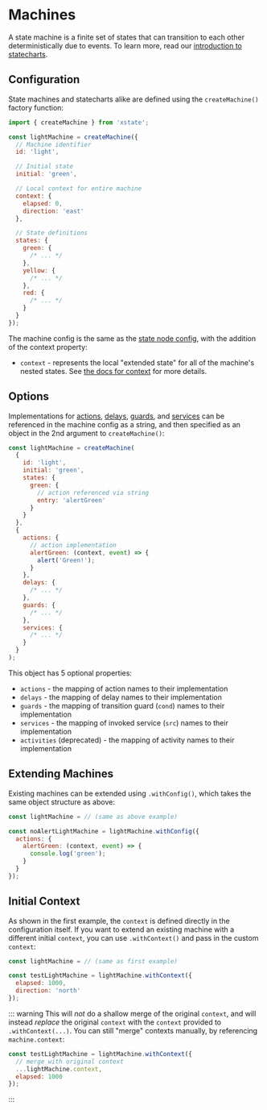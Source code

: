 # Machines

A state machine is a finite set of states that can transition to each other deterministically due to events. To learn more, read our [introduction to statecharts](./introduction-to-state-machines-and-statecharts/index.md).

## Configuration

State machines and statecharts alike are defined using the `createMachine()` factory function:

```js
import { createMachine } from 'xstate';

const lightMachine = createMachine({
  // Machine identifier
  id: 'light',

  // Initial state
  initial: 'green',

  // Local context for entire machine
  context: {
    elapsed: 0,
    direction: 'east'
  },

  // State definitions
  states: {
    green: {
      /* ... */
    },
    yellow: {
      /* ... */
    },
    red: {
      /* ... */
    }
  }
});
```

The machine config is the same as the [state node config](./statenodes.md), with the addition of the context property:

- `context` - represents the local "extended state" for all of the machine's nested states. See [the docs for context](./context.md) for more details.

## Options

Implementations for [actions](./actions.md), [delays](./delays.md), [guards](./guards.md), and [services](./communication.md) can be referenced in the machine config as a string, and then specified as an object in the 2nd argument to `createMachine()`:

```js
const lightMachine = createMachine(
  {
    id: 'light',
    initial: 'green',
    states: {
      green: {
        // action referenced via string
        entry: 'alertGreen'
      }
    }
  },
  {
    actions: {
      // action implementation
      alertGreen: (context, event) => {
        alert('Green!');
      }
    },
    delays: {
      /* ... */
    },
    guards: {
      /* ... */
    },
    services: {
      /* ... */
    }
  }
);
```

This object has 5 optional properties:

- `actions` - the mapping of action names to their implementation
- `delays` - the mapping of delay names to their implementation
- `guards` - the mapping of transition guard (`cond`) names to their implementation
- `services` - the mapping of invoked service (`src`) names to their implementation
- `activities` (deprecated) - the mapping of activity names to their implementation

## Extending Machines

Existing machines can be extended using `.withConfig()`, which takes the same object structure as above:

```js
const lightMachine = // (same as above example)

const noAlertLightMachine = lightMachine.withConfig({
  actions: {
    alertGreen: (context, event) => {
      console.log('green');
    }
  }
});
```

## Initial Context

As shown in the first example, the `context` is defined directly in the configuration itself. If you want to extend an existing machine with a different initial `context`, you can use `.withContext()` and pass in the custom `context`:

```js
const lightMachine = // (same as first example)

const testLightMachine = lightMachine.withContext({
  elapsed: 1000,
  direction: 'north'
});
```

::: warning
This will _not_ do a shallow merge of the original `context`, and will instead _replace_ the original `context` with the `context` provided to `.withContext(...)`. You can still "merge" contexts manually, by referencing `machine.context`:

```js
const testLightMachine = lightMachine.withContext({
  // merge with original context
  ...lightMachine.context,
  elapsed: 1000
});
```

:::
